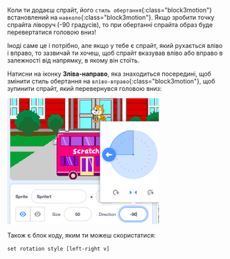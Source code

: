 
Коли ти додаєш спрайт, його `стиль обертання`{:class="block3motion"} встановлений на `навколо`{:class="block3motion"}. Якщо зробити точку спрайта ліворуч (-90 градусів), то при обертанні спрайта образ буде перевертатися головою вниз!

Іноді саме це і потрібно, але якщо у тебе є спрайт, який рухається вліво і вправо, то зазвичай ти хочеш, щоб спрайт вказував вліво або вправо в залежності від напрямку, в якому він стоїть.

Натисни на іконку **Зліва-направо**, яка знаходиться посередині, щоб змінити стиль обертання на `вліво-вправо`{:class="block3motion"}, щоб зупинити спрайт, який перевернувся головою вниз:

![](images/sprite-pane-direction.png)

Також є блок коду, яким ти можеш скористатися:

```blocks3
set rotation style [left-right v]
```

